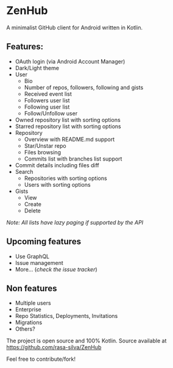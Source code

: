 # ZenHub

A minimalist GitHub client for Android written in Kotlin.

## Features:
 * OAuth login (via Android Account Manager)
 * Dark/Light theme
 * User
    * Bio
    * Number of repos, followers, following and gists
    * Received event list
    * Followers user list
    * Following user list
    * Follow/Unfollow user
 * Owned repository list with sorting options
 * Starred repository list with sorting options
 * Repository
    * Overview with README.md support
    * Star/Unstar repo
    * Files browsing
    * Commits list with branches list support
 * Commit details including files diff
 * Search
    * Repositories with sorting options
    * Users with sorting options
 * Gists
    * View
    * Create
    * Delete
    
_Note: All lists have lazy paging if supported by the API_

 
## Upcoming features
 * Use GraphQL
 * Issue management
 * More... (_check the issue tracker_)

## Non features
 * Multiple users
 * Enterprise
 * Repo Statistics, Deployments, Invitations
 * Migrations
 * Others?

The project is open source and 100% Kotlin.
Source available at https://github.com/rasa-silva/ZenHub 

Feel free to contribute/fork!
